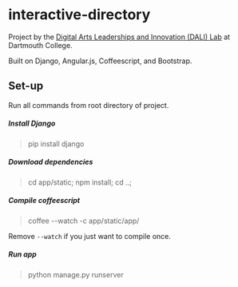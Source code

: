 # interactive-directory

Project by the <a href="http://dali.dartmouth.edu">Digital Arts Leaderships and Innovation (DALI) Lab</a> at Dartmouth College.

Built on Django, Angular.js, Coffeescript, and Bootstrap.

## Set-up
Run all commands from root directory of project.

##### Install Django
> pip install django

##### Download dependencies
> cd app/static; npm install; cd ..;

##### Compile coffeescript
> coffee --watch -c app/static/app/

Remove ```--watch``` if you just want to compile once.

##### Run app
> python manage.py runserver
